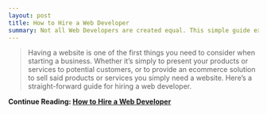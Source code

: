 ```yaml
---
layout: post
title: How to Hire a Web Developer
summary: Not all Web Developers are created equal. This simple guide explains differences in web developers and how to go about hiring one.
---
```

>Having a website is one of the first things you need to consider when starting a business. Whether it’s simply to present your products or services to potential customers, or to provide an ecommerce solution to sell said products or services you simply need a website. Here’s a straight-forward guide for hiring a web developer.

**Continue Reading: [How to Hire a Web Developer](http://propelbusinessworks.com/guest-blogs/how-hire-web-developer-ken-howard/)**